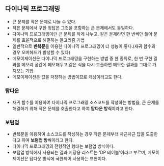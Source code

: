 ## 다이나믹 프로그래밍
- 큰 문제를 작은 문제로 나눌 수 있다.
- 작은 문제에서 구한 정답은 그것을 포함하는 큰 문제에서도 동일하다.
- 다이나믹 프로그래밍이란 큰 문제를 작게 나누고, 같은 문제라면 한 번씩만 풀어 문제를 효율적으로 해결하는 알고리즘 기법
- 일반적으로 **반복문**을 이용한 다이나믹 프로그래밍이 더 성능이 좋다.(재귀 함수의 경우 오버헤드가 발생할 수 있다)
- 메모이제이션은 다이나믹 프로그래밍을 구현하는 방법 중 한 종류로, 한 번 구한 결과를 메모리 공간에 메모해두고 같은 식을 다시 호출하면 메모한 결과를 그대로 가져오는 기법
- 메모이제이션은 값을 저장하는 방법이므로 캐싱이라고도 한다.

### 탑다운
- 재귀 함수를 이용하여 다이나믹 프로그래밍 소스코드를 작성하는 방법을, 큰 문제를 해결하기 위해 작은 문제를 호출한다고 하여 **탑다운 방식**이라고 한다.

### 보텀업
- 반복문을 이용하여 소스코드를 작성하는 경우 작은 문제부터 차근차근 답을 도출한다고 하여 **보텀업 방식**이라고 한다.
- 다이나믹 프로그래밍의 전형적인 형태는 보텀업 방식이다.
- 보텀업 방식에서 사용되는 결과 저장용 리스트는 'DP 테이블'이라고 부르며, 메모이제이션은 탑다운 방식에 국한되어 사용하는 표현이다.